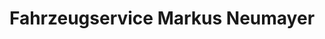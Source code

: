 ---
title: "Fahrzeugservice Markus Neumayer"
url: /geiselberg/fahrzeugservice-markus-neumayer/
shop: Autowerkstatt
---